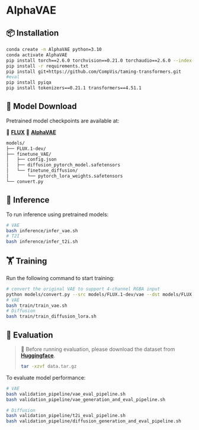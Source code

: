 # AlphaVAE

## 📦 Installation

```bash
conda create -n AlphaVAE python=3.10
conda activate AlphaVAE
pip install torch==2.6.0 torchvision==0.21.0 torchaudio==2.6.0 --index-url https://download.pytorch.org/whl/cu124
pip install -r requirements.txt
pip install git+https://github.com/CompVis/taming-transformers.git
#eval
pip install pyiqa
pip install tokenizers==0.21.1 transformers==4.51.1
```

## 🔽 Model Download

Pretrained model checkpoints are available at:

🔗 **[FLUX](https://huggingface.co/black-forest-labs/FLUX.1-dev)**
🔗 **[AlphaVAE](https://huggingface.co/o0o0o00o0/AlphaVAE/tree/main)**

```bash
models/
├── FLUX.1-dev/
├── finetune_VAE/
│   ├── config.json
│   ├── diffusion_pytorch_model.safetensors
│   └── finetune_diffusion/
│       └── pytorch_lora_weights.safetensors
└── convert.py
```

## 🚀 Inference

To run inference using pretrained models:

```bash
# VAE
bash inference/infer_vae.sh
# T2I
bash inference/infer_t2i.sh
```

## 🏋️ Training

Run the following command to start training:

```bash
# convert the original VAE to support 4-channel RGBA input
python models/convert.py --src models/FLUX.1-dev/vae --dst models/FLUX.1-dev/rgba_vae
# VAE
bash train/train_vae.sh
# Diffusion
bash train/train_diffusion_lora.sh
```

## 🧪 Evaluation

> 📂 Before running evaluation, please download the dataset from **[Huggingface](https://huggingface.co/datasets/o0o0o00o0/AlphaTest)**.
>
> ```bash
> tar -xzvf data.tar.gz
> ```

To evaluate model performance:

```bash
# VAE
bash validation_pipeline/vae_eval_pipeline.sh
bash validation_pipeline/vae_generation_and_eval_pipeline.sh

# Diffusion
bash validation_pipeline/t2i_eval_pipeline.sh
bash validation_pipeline/diffusion_generation_and_eval_pipeline.sh
```

